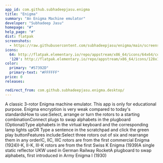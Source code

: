 ```yaml
---
app_id: com.github.subhadeepjasu.enigma
title: "Enigma"
summary: "An Enigma Machine emulator"
developer: "Subhadeep Jasu"
homepage: "#"
help_page: "#"
dist: flatpak
screenshots:
  - https://raw.githubusercontent.com/subhadeepjasu/enigma/main/screenshots/screenshot_home.png
icons:
  64: http://flatpak.elementary.io/repo/appstream/x86_64/icons/64x64/com.github.subhadeepjasu.enigma.png
  '128': http://flatpak.elementary.io/repo/appstream/x86_64/icons/128x128/com.github.subhadeepjasu.enigma.png
color:
  primary: "#57392D"
  primary-text: "#FFFFFF"
price: 0
releases:

redirect_from: com.github.subhadeepjasu.enigma.desktop/
---
```


A classic 3-rotor Enigma machine emulator. This app is only for educational purpose. Enigma encryption is very weak compared to today's standardsHow to use:Select, arrange or turn the rotors to a starting combinationConnect plugs to swap alphabets in the plugboard (Optional)Type alphabets in the virtual keyboard and the corresponding lamp lights upOR Type a sentence in the scratchpad and click the green play buttonFeatures include:Select three rotors out of six and rearrange them in any orderIC, IIC, IIIC rotors are from the first commercial Enigma (1924)I-K, II-K, III-K rotors are from the first Swiss K Enigma (1939)A single static reflector UKW used in German Railway RocketA plugboard to swap alphabets, first introduced in Army Enigma I (1930)
